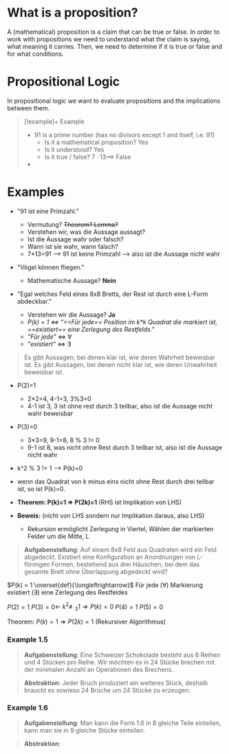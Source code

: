 
# What is a proposition?

A (mathematical) proposition is a claim that can be true or false. In order to work with propositions we need to understand what the claim is saying, what meaning it carries. Then, we need to determine if it is true or false and for what conditions.

# Propositional Logic

In propositional logic we want to evaluate propositions and the implications between them.

> [!example]+ Example
> - 91 is a prime number (has no divisors except 1 and itself, i.e. 91)
> 	- Is it a mathematical proposition? Yes
> 	- Is it understood? Yes
> 	- Is it true / false? $7 \cdot 13 \implies$ False
> - 


# Examples

- "91 ist eine Primzahl."
	- Vermutung? ~~Theorem? Lemma?~~
	- Verstehen wir, was die Aussage aussagt?
	- Ist die Aussage wahr oder falsch?
	- Wann ist sie wahr, wann falsch?
	- 7\*13=91 –> 91 ist keine Primzahl –> also ist die Aussage nicht wahr

- "Vögel können fliegen."
	- Mathematische Aussage? **Nein**

-  "Egal welches Feld eines 8x8 Bretts, der Rest ist durch eine L-Form abdeckbar."
	- Verstehen wir die Aussage? **Ja**
	- _P(k) = 1 <=> "==Für jede== Position im k\*k Quadrat die markiert ist, ==existiert== eine Zerlegung des Restfelds."_
	- _"Für jede"_ <=> $\forall$
	- _"existiert"_ <=> $\exists$

>Es gibt Aussagen, bei denen klar ist, wie deren Wahrheit beweisbar ist.
>Es gibt Aussagen, bei denen nicht klar ist, wie deren Unwahrheit beweisbar ist.

- P(2)=1
	- 2\*2=4, 4-1=3, 3%3=0
	- 4-1 ist 3, 3 ist ohne rest durch 3 teilbar, also ist die Aussage nicht wahr beweisbar 
- P(3)=0
	- 3\*3=9, 9-1=8, 8 % 3 != 0
	- 9-1 ist 8, was nicht ohne Rest durch 3 teilbar ist, also ist die Aussage nicht wahr 

- k^2 % 3 != 1 –> P(k)=0
- wenn das Quadrat von k minus eins nicht ohne Rest durch drei teilbar ist, so ist P(k)=0.

- **Theorem: P(k)=1 => P(2k)=1** (RHS ist Implikation von LHS)
- **Beweis:** (nicht von LHS sondern nur Implikation daraus, also LHS)
	- Rekursion ermöglicht Zerlegung in Viertel, Wählen der markierten Felder um die Mitte, L



> **Aufgabenstellung**: Auf einem 8x8 Feld aus Quadraten wird ein Feld abgedeckt. Existiert eine Konfiguration an Anordnungen von L-förmigen Formen, bestehend aus drei Häuschen, bei dem das gesamte Brett ohne Überlappung abgedeckt wird?

$P(k) = 1 \overset{def}{\longleftrightarrow}$ Für jede ($\forall$) Markierung existiert ($\exists$) eine Zerlegung des Restfeldes 

$P(2) = 1$
$P(3) = 0 \longleftarrow$ $k^2 \not\equiv_3 1 \Rightarrow P(k) = 0$
$P(4) = 1$
$P(5) = 0$

Theorem: $P(k) = 1 \Rightarrow P(2k) = 1$ (Rekursiver Algorithmus)



### Example  1.5

> **Aufgabenstellung**: Eine Schweizer Schokolade besteht aus 6 Reihen und 4 Stücken pro Reihe. Wir möchten es in 24 Stücke brechen mit der minimalen Anzahl an Operationen des Brechens.

> **Abstraktion**: Jeder Bruch produziert ein weiteres Stück, deshalb braucht es sowieso 24 Brüche um 24 Stücke zu erzeugen.

### Example 1.6

> **Aufgabenstellung**: Man kann die Form 1.6 in 8 gleiche Teile einteilen, kann man sie in 9 gleiche Stücke einteilen.

> **Abstraktion**: